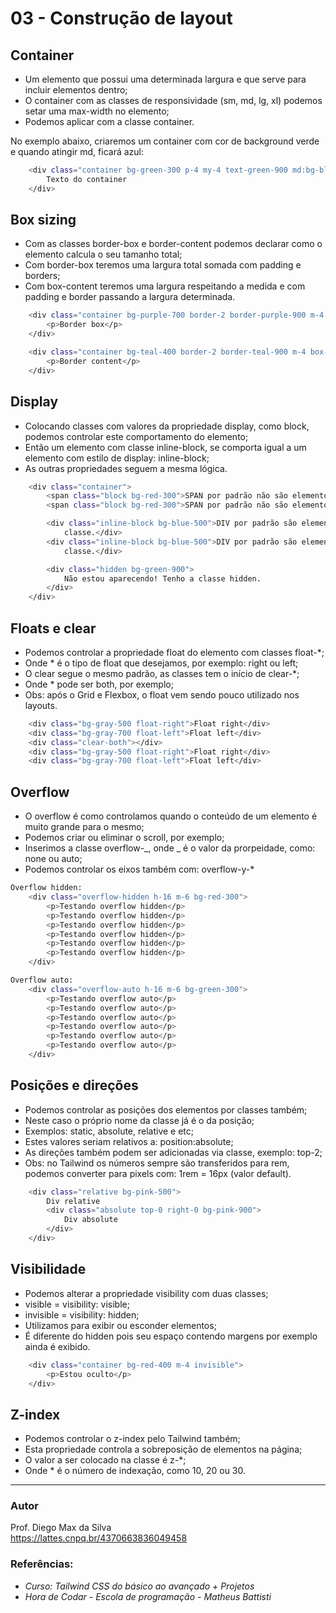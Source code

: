 # 03 - Construção de layout

## Container
- Um elemento que possui uma determinada largura e que serve para incluir elementos dentro;
- O container com as classes de responsividade (sm, md, lg, xl) podemos setar uma max-width no elemento;
- Podemos aplicar com a classe container.

No exemplo abaixo, criaremos um container com cor de background verde e quando atingir md, ficará azul:

```bash
    <div class="container bg-green-300 p-4 my-4 text-green-900 md:bg-blue-300 md:text-blue-900">
        Texto do container
    </div>
```

## Box sizing
- Com as classes border-box e border-content podemos declarar como o elemento calcula o seu tamanho total;
- Com border-box teremos uma largura total somada com padding e borders;
- Com box-content teremos uma largura respeitando a medida e com padding e border passando a largura determinada.

```bash
    <div class="container bg-purple-700 border-2 border-purple-900 m-4 border-box p-10">
        <p>Border box</p>
    </div>

    <div class="container bg-teal-400 border-2 border-teal-900 m-4 box-content p-10">
        <p>Border content</p>
    </div>
```

## Display
- Colocando classes com valores da propriedade display, como block, podemos controlar este comportamento do elemento;
- Então um elemento com classe inline-block, se comporta igual a um elemento com estilo de display: inline-block;
- As outras propriedades seguem a mesma lógica.

```bash
    <div class="container">
        <span class="block bg-red-300">SPAN por padrão não são elementos de bloco. Se tornaram pela classe.</span>
        <span class="block bg-red-300">SPAN por padrão não são elementos de bloco. Se tornaram pela classe.</span>

        <div class="inline-block bg-blue-500">DIV por padrão são elementos de bloco. Se tornaram inline-block pela
            classe.</div>
        <div class="inline-block bg-blue-500">DIV por padrão são elementos de bloco. Se tornaram inline-block pela
            classe.</div>

        <div class="hidden bg-green-900">
            Não estou aparecendo! Tenho a classe hidden.
        </div>
    </div>
```

## Floats e clear
- Podemos controlar a propriedade float do elemento com classes float-\*;
- Onde \* é o tipo de float que desejamos, por exemplo: right ou left;
- O clear segue o mesmo padrão, as classes tem o início de clear-\*;
- Onde \* pode ser both, por exemplo;
- Obs: após o Grid e Flexbox, o float vem sendo pouco utilizado nos layouts.

```bash
    <div class="bg-gray-500 float-right">Float right</div>
    <div class="bg-gray-700 float-left">Float left</div>
    <div class="clear-both"></div>
    <div class="bg-gray-500 float-right">Float right</div>
    <div class="bg-gray-700 float-left">Float left</div>
```

## Overflow
- O overflow é como controlamos quando o conteúdo de um elemento é muito grande para o mesmo;
- Podemos criar ou eliminar o scroll, por exemplo;
- Inserimos a classe overflow-_, onde _ é o valor da prorpeidade, como: none ou auto;
- Podemos controlar os eixos também com: overflow-y-*

```bash
Overflow hidden:
    <div class="overflow-hidden h-16 m-6 bg-red-300">
        <p>Testando overflow hidden</p>
        <p>Testando overflow hidden</p>
        <p>Testando overflow hidden</p>
        <p>Testando overflow hidden</p>
        <p>Testando overflow hidden</p>
        <p>Testando overflow hidden</p>
    </div>
```

```bash
Overflow auto:
    <div class="overflow-auto h-16 m-6 bg-green-300">
        <p>Testando overflow auto</p>
        <p>Testando overflow auto</p>
        <p>Testando overflow auto</p>
        <p>Testando overflow auto</p>
        <p>Testando overflow auto</p>
        <p>Testando overflow auto</p>
    </div>
```

## Posições e direções
* Podemos controlar as posições dos elementos por classes também;
* Neste caso o próprio nome da classe já é o da posição;
* Exemplos: static, absolute, relative e etc;
* Estes valores seriam relativos a: position:absolute;
* As direções também podem ser adicionadas via classe, exemplo: top-2;
* Obs: no Tailwind os números sempre são transferidos para rem, podemos converter para pixels com: 1rem = 16px (valor default).

```bash
    <div class="relative bg-pink-500">
        Div relative
        <div class="absolute top-0 right-0 bg-pink-900">
            Div absolute
        </div>
    </div>
```

## Visibilidade
* Podemos alterar a propriedade visibility com duas classes;
* visible = visibility: visible;
* invisible = visibility: hidden;
* Utilizamos para exibir ou esconder elementos;
* É diferente do hidden pois seu espaço contendo margens por exemplo ainda é exibido.

```bash
    <div class="container bg-red-400 m-4 invisible">
        <p>Estou oculto</p>
    </div>
```

## Z-index
* Podemos controlar o z-index pelo Tailwind também;
* Esta propriedade controla a sobreposição de elementos na página;
* O valor a ser colocado na classe é z-*;
* Onde * é o número de indexação, como 10, 20 ou 30.


<hr>

### Autor

Prof. Diego Max da Silva<br>
https://lattes.cnpq.br/4370663836049458

### Referências:

- _Curso: Tailwind CSS do básico ao avançado + Projetos_
- _Hora de Codar - Escola de programação - Matheus Battisti_
